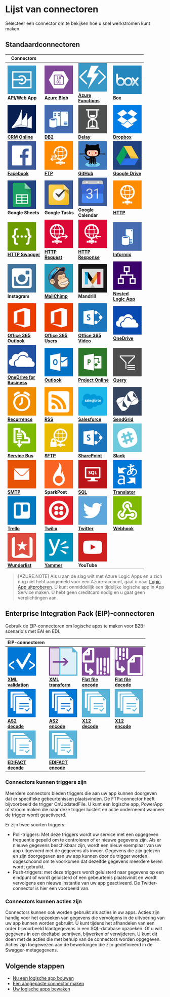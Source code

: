 <properties
    pageTitle="Lijst van door Microsoft beheerde connectoren voor gebruik in Microsoft Azure Logic Apps | Microsoft Azure App Service | Microsoft Azure"
    description="Een volledige lijst van de door Microsoft beheerde connectors die u kunt gebruiken voor het bouwen van logische apps in Azure App Service"
    services="logic-apps"
    documentationCenter=""
    authors="MSFTMAN"
    manager="erikre"
    editor=""
    tags="connectors"/>

<tags
    ms.service="logic-apps"
    ms.workload="integration"
    ms.tgt_pltfrm="na"
    ms.devlang="na"
    ms.topic="get-started-article"
    ms.date="09/20/2016"
    ms.author="deonhe"/>


# Lijst van connectoren

Selecteer een connector om te bekijken hoe u snel werkstromen kunt maken.

## Standaardconnectoren

|Connectors||||
|-----------|-----------|-----------|-----------|
|[![API-pictogram][API/Web-Appicon]<br/>**API/Web App**][API/Web-Appdoc]|[![API-pictogram][Azure-Blobicon]<br/>**Azure Blob**][Azure-Blobdoc]|[![API-pictogram][Azure~Functionsicon]<br/>**Azure<br/>Functions**][Azure~Functionsdoc]|[![API-pictogram][Boxicon]<br/>**Box**][Boxdoc]|
|[![API-pictogram][CRM-Onlineicon]<br/>**CRM Online**][CRM-Onlinedoc]|[![API Icon][DB2icon]<br/>**DB2**][db2doc]|[![API-pictogram][Delayicon]<br/>**Delay**][Delaydoc]|[![API-pictogram][Dropboxicon]<br/>**Dropbox**][Dropboxdoc]|
|[![API-pictogram][Facebookicon]<br/>**Facebook**][Facebookdoc]|[![API-pictogram][FTPicon]<br/>**FTP**][FTPdoc]|[![API-pictogram][GitHubicon]<br/>**GitHub**][GitHubdoc]|[![API-pictogram][Google-Driveicon]<br/>**Google Drive**][Google-Drivedoc]|
|![API-pictogram][Google-Sheetsicon]<br/>**Google Sheets**|![API-pictogram][Google-Tasksicon]<br/>**Google Tasks**|![API-pictogram][Google~Calendaricon]<br/>**Google<br/>Calendar**|[![API-pictogram][HTTPicon]<br/>**HTTP**][HTTPdoc]|
|[![API-pictogram][HTTP-Swaggericon]<br/>**HTTP Swagger**][HTTP-Swaggerdoc]|[![API-pictogram][HTTP~Requesticon]<br/>**HTTP<br/>Request**][HTTP~Requestdoc]|[![API-pictogram][HTTP~Responseicon]<br/>**HTTP<br/>Response**][HTTP~Responsedoc]|[![API Icon][Informixicon]<br/>**Informix**][informixdoc]|
|![API-pictogram][Instagramicon]<br/>**Instagram**|[![API-pictogram][MailChimpicon]<br/>**MailChimp**][MailChimpdoc]|![API-pictogram][Mandrillicon]<br/>**Mandrill**|[![API-pictogram][Nested~Logic-Appicon]<br/>**Nested<br/>Logic App**][Nested~Logic-Appdoc]|
|[![API-pictogram][Office-365~Outlookicon]<br/>**Office 365<br/>Outlook**][Office-365~Outlookdoc]|[![API-pictogram][Office-365~Usersicon]<br/>**Office 365<br/>Users**][Office-365~Usersdoc]|[![API-pictogram][Office-365~Videoicon]<br/>**Office 365<br/>Video**][Office-365~Videodoc]|[![API-pictogram][OneDriveicon]<br/>**OneDrive**][OneDrivedoc]|
|[![API-pictogram][OneDrive-for~Businessicon]<br/>**OneDrive for<br/>Business**][OneDrive-for~Businessdoc]|[![API-pictogram][Outlookicon]<br/>**Outlook**][Outlookdoc]|[![API-pictogram][Project-Onlineicon]<br/>**Project Online**][Project-Onlinedoc]|[![API-pictogram][Queryicon]<br/>**Query**][Querydoc]|
|[![API-pictogram][Recurrenceicon]<br/>**Recurrence**][Recurrencedoc]|[![API-pictogram][RSSicon]<br/>**RSS**][RSSdoc]|[![API-pictogram][Salesforceicon]<br/>**Salesforce**][Salesforcedoc]|[![API-pictogram][SendGridicon]<br/>**SendGrid**][SendGriddoc]|
|[![API-pictogram][Service-Busicon]<br/>**Service Bus**][Service-Busdoc]|[![API-pictogram][SFTPicon]<br/>**SFTP**][SFTPdoc]|[![API-pictogram][SharePointicon]<br/>**SharePoint**][SharePointdoc]|[![API-pictogram][Slackicon]<br/>**Slack**][Slackdoc]|
|[![API-pictogram][SMTPicon]<br/>**SMTP**][SMTPdoc]|![API-pictogram][SparkPosticon]<br/>**SparkPost**|[![API-pictogram][SQLicon]<br/>**SQL**][SQLdoc]|[![API-pictogram][Translatoricon]<br/>**Translator**][Translatordoc]|
|[![API-pictogram][Trelloicon]<br/>**Trello**][Trellodoc]|[![API-pictogram][Twilioicon]<br/>**Twilio**][Twiliodoc]|[![API-pictogram][Twittericon]<br/>**Twitter**][Twitterdoc]|[![API-pictogram][Webhookicon]<br/>**Webhook**][Webhookdoc]|
|[![API-pictogram][Wunderlisticon]<br/>**Wunderlist**][Wunderlistdoc]|[![API-pictogram][Yammericon]<br/>**Yammer**][Yammerdoc]|![API-pictogram][YouTubeicon]<br/>**YouTube**||

> [AZURE.NOTE] Als u aan de slag wilt met Azure Logic Apps en u zich nog niet hebt aangemeld voor een Azure-account, gaat u naar [Logic App uitproberen](https://tryappservice.azure.com/?appservice=logic). U kunt onmiddellijk een tijdelijke logische app in App Service maken. U hebt geen creditcard nodig en u gaat geen verplichtingen aan.

## Enterprise Integration Pack (EIP)-connectoren
Gebruik de EIP-connectoren om logische apps te maken voor B2B-scenario's met EAI en EDI.  
 
|EIP-connectoren ||||
|-----------|-----------|-----------|-----------|
|[![API-pictogram][xmlvalidateicon]<br/>**XML <br/>validation**][xmlvalidatedoc]|[![API-pictogram][xmltransformicon]<br/>**XML<br/> transform**][xmltransformdoc]|[![API-pictogram][flatfileicon]<br/>**Flat file</br>encode**][flatfiledoc]|[![API-pictogram][flatfiledecodeicon]<br/>**Flat file</br>decode**][flatfiledecodedoc]|
|[![API Icon][as2icon]<br/>**AS2</br>decode**][as2decode]|[![API Icon][as2icon]<br/>**AS2</br>encode**][as2encode]|[![API Icon][x12icon]<br/>**X12</br>decode**][x12decode]|[![API Icon][x12icon]<br/>**X12</br>encode**][x12encode]|
|[![API Icon][x12icon]<br/>**EDIFACT</br>decode**][EDIFACTdecode]|[![API Icon][x12icon]<br/>**EDIFACT</br>encode**][EDIFACTencode]||||

<!-- TODO: Add Functions, App Service, and Nested Workflow Icons -->
### Connectors kunnen triggers zijn
Meerdere connectors bieden triggers die aan uw app kunnen doorgeven dat er specifieke gebeurtenissen plaatsvinden. De FTP-connector heeft bijvoorbeeld de trigger OnUpdatedFile. U kunt een logische app, PowerApp of stroom maken die naar deze trigger luistert en actie onderneemt wanneer de trigger wordt geactiveerd.

Er zijn twee soorten triggers:  

* Poll-triggers: Met deze triggers wordt uw service met een opgegeven frequentie gepeild om te controleren of er nieuwe gegevens zijn. Als er nieuwe gegevens beschikbaar zijn, wordt een nieuw exemplaar van uw app uitgevoerd met de gegevens als invoer. Gegevens die zijn gelezen en zijn doorgegeven aan uw app kunnen door de trigger worden opgeschoond om te voorkomen dat dezelfde gegevens meerdere keren wordt gebruikt.
* Push-triggers: met deze triggers wordt geluisterd naar gegevens op een eindpunt of wordt geluisterd of een gebeurtenis plaatsvindt en wordt vervolgens een nieuwe instantie van uw app geactiveerd. De Twitter-connector is hier een voorbeeld van.

### Connectors kunnen acties zijn
Connectors kunnen ook worden gebruikt als acties in uw apps. Acties zijn handig voor het opzoeken van gegevens die vervolgens in de uitvoering van uw app kunnen worden gebruikt. U kunt tijdens het afhandelen van een order bijvoorbeeld klantgegevens in een SQL-database opzoeken. Of u wilt gegevens in een doeltabel schrijven, bijwerken of verwijderen. U kunt dit doen met de acties die met behulp van de connectors worden opgegeven. Acties zijn toegewezen aan de bewerkingen die zijn gedefinieerd in de Swagger-metagegevens.

## Volgende stappen

- [Nu een logische app bouwen](../app-service-logic/app-service-logic-create-a-logic-app.md)  
- [Een aangepaste connector maken](../app-service-logic/app-service-logic-create-api-app.md)
- [Uw logische apps bewaken](../app-service-logic/app-service-logic-monitor-your-logic-apps.md)

<!--Connectors Documentation-->
[azure-blobdoc]: ./connectors-create-api-azureblobstorage.md "Maak verbinding met Azure-blob voor het beheren van bestanden in uw blobcontainer."
[boxDoc]: ./connectors-create-api-box.md "Maak verbinding met Box voor het uploaden, ophalen, verwijderen, opsommen en meer bestandstaken."
[crm-onlinedoc]: ./connectors-create-api-crmonline.md "Maak verbinding met Dynamics CRM Online en doe meer met uw online-CRM-gegevens."
[db2doc]: ./connectors-create-api-db2.md "Maak verbinding met IBM DB2 in de cloud of on-premises om een rij bij te werken, een tabel te krijgen en meer."
[dropboxdoc]: ./connectors-create-api-dropbox.md "Maak verbinding met Dropbox voor het ophalen, verwijderen, opsommen en meer bestandstaken."
[facebookdoc]: ./connectors-create-api-facebook.md "Maak verbinding met Facebook om iets op een tijdlijn te plaatsen, een paginafeed te krijgen, en meer."
[ftpdoc]: ./connectors-create-api-ftp.md "Maak verbinding met een FTP-/FTPS-server en voer verschillende FTP-taken uit, waaronder het uploaden, ophalen en verwijderen van bestanden."
[google-drivedoc]: ./connectors-create-api-googledrive.md "Maak verbinding met GoogleDrive en werk met uw gegevens."
[informixdoc]: ./connectors-create-api-informix.md "Maak verbinding met Informix in de cloud of on-premises om een rij te lezen, een tabel weer te geven en meer."
[translatordoc]: ./connectors-create-api-microsofttranslator.md
[office-365~outlookdoc]: ./connectors-create-api-office365-outlook.md "Met de Office 365-connector kunt u e-mails verzenden en ontvangen, uw agenda beheren en uw contactpersonen beheren met uw Office 365-account."
[office-365~usersdoc]: ./connectors-create-api-office365-users.md
[office-365~videodoc]: ./connectors-create-api-office365-video.md
[onedrivedoc]: ./connectors-create-api-onedrive.md "Maak verbinding met uw persoonlijke Microsoft OneDrive om bestanden te uploaden, te verwijderen, weer te geven en meer."
[onedrive-for~businessdoc]: ./connectors-create-api-onedriveforbusiness.md "Maak verbinding met uw zakelijke Microsoft OneDrive om bestanden te uploaden, te verwijderen, weer te geven en meer."
[outlookdoc]: ./connectors-create-api-outlook.md "Maak verbinding maken met uw Outlook-postvak voor toegang tot uw e-mail en meer."
[project-onlinedoc]: ./connectors-create-api-projectonline.md "Maak verbinding met Microsoft Project Online."
[rssdoc]: ./connectors-create-api-rss.md "RSS-connector biedt gebruikers de mogelijkheid om feeditems te publiceren en op te halen. Gebruikers kunnen ook bewerkingen activeren wanneer een nieuw item naar de feed wordt gepubliceerd."
[salesforcedoc]: ./connectors-create-api-salesforce.md "Maak verbinding maken met uw Salesforce-account en beheer uw accounts, potentiële klanten, verkoopkansen en meer."
[sendgriddoc]: ./connectors-create-api-sendgrid.md "Maak verbinding met Microsoft Project Online."
[service-busdoc]: ./connectors-create-api-servicebus.md "Hiermee kunnen berichten vanuit de Service Bus-wachtrijen en -onderwerpen worden verzonden en kunnen berichten vanuit de Service Bus-wachtrijen en -abonnementen worden ontvangen."
[sharepointdoc]: ./connectors-create-api-sharepointonline.md "Maak verbinding met SharePoint Online om documenten en lijstitems te beheren."
[slackdoc]: ./connectors-create-api-slack.md "Maak verbinding met Slack en plaats berichten in Slack-kanalen."
[sftpdoc]: ./connectors-create-api-sftp.md "Maak verbinding met SFTP voor het uploaden, ophalen en verwijderen van bestanden en meer."
[githubdoc]: ./connectors-create-api-github.md "Maak verbinding met GitHub en kan problemen bijhouden."
[mailchimpdoc]: ./connectors-create-api-mailchimp.md "Verzend betere e-mail."
[smtpdoc]: ./connectors-create-api-smtp.md "Hiermee wordt verbinding gemaakt met een SMTP-server en kunnen e-mail met bijlagen worden verzonden."
[sqldoc]: ./connectors-create-api-sqlazure.md "Maak verbinding met SQL Azure Database. U kunt items in een SQL-databasetabel maken, bijwerken, ophalen en verwijderen."
[trellodoc]: ./connectors-create-api-trello.md "Trello is de gratis, flexibele en visuele manier om iets te organiseren met wie dan ook."
[twiliodoc]: ./connectors-create-api-twilio.md "Hiermee wordt verbinding gemaakt met Twilio en kunnen berichten worden verzonden en opgehaald, beschikbare nummers worden opgehaald, binnenkomende telefoonnummers worden beheerd, en meer."
[twitterdoc]: ./connectors-create-api-twitter.md "Maak verbinding met Twitter om tijdlijnen op te halen, tweets te posten en meer."
[wunderlistdoc]: ./connectors-create-api-wunderlist.md "Zorg dat alles synchroon blijft."
[yammerdoc]: ./connectors-create-api-yammer.md "Maak verbinding met Yammer om berichten te plaatsen en nieuwe berichten op te halen."
[as2doc]: ../app-service-logic/app-service-logic-enterprise-integration-as2.md "Meer informatie over Enterprise Integration AS2."
[x12doc]: ../app-service-logic/app-service-logic-enterprise-integration-x12.md "Meer informatie over Enterprise Integration X12."
[flatfiledoc]: ../app-service-logic/app-service-logic-enterprise-integration-flatfile.md "Meer informatie over Enterprise Integration met platte bestanden."
[flatfiledecodedoc]: ../app-service-logic/app-service-logic-enterprise-integration-flatfile.md "Meer informatie over Enterprise Integration met platte bestanden."
[xmlvalidatedoc]: ../app-service-logic/app-service-logic-enterprise-integration-xml-validation.md "Meer informatie over Enterprise Integration met XML-validatie."
[xmltransformdoc]: ../app-service-logic/app-service-logic-enterprise-integration-transform.md "Meer informatie over Enterprise Integration-transformaties."
[as2decode]: ..//app-service-logic/app-service-logic-enterprise-integration-as2-decode.md "Meer informatie over AS2-decodering in Enterprise Integration"
[as2encode]: ..//app-service-logic/app-service-logic-enterprise-integration-as2-encode.md "Meer informatie over AS2-codering in Enterprise Integration"
[X12decode]: ..//app-service-logic/app-service-logic-enterprise-integration-X12-decode.md "Meer informatie over X12-decodering in Enterprise Integration"
[X12encode]: ..//app-service-logic/app-service-logic-enterprise-integration-X12-encode.md "Meer informatie over X12-codering in Enterprise Integration"
[EDIFACTdecode]: ..//app-service-logic/app-service-logic-enterprise-integration-EDIFACT-decode.md "Meer informatie over EDIFACT-decodering in Enterprise Integration"
[EDIFACTencode]: ..//app-service-logic/app-service-logic-enterprise-integration-EDIFACT-encode.md "Meer informatie over EDIFACT-codering in Enterprise Integration"
[httpdoc]: ./connectors-native-http.md "HTTP-connector voor HTTP-aanroepen."
[http~requestdoc]: ./connectors-native-reqres.md "Aanvraag- en responsacties."
[http~responsedoc]: ./connectors-native-reqres.md "Aanvraag- en responsacties."
[delaydoc]: ./connectors-native-delay.md "Meer informatie over de vertragingsactie."
[http-swaggerdoc]: ./connectors-native-http-swagger.md "HTTP + Swagger-connector voor HTTP-aanroepen."
[querydoc]: ./connectors-native-query.md "Queryactie voor het selecteren en filteren van matrices."
[webhookdoc]: ./connectors-native-webhook.md "Webhookactie en -trigger voor logische apps."
[azure~functionsdoc]: ../app-service-logic/app-service-logic-azure-functions.md "Logische apps integreren met Azure Functions."
[api/web-appdoc]: ../app-service-logic/app-service-logic-custom-hosted-api.md "Logische apps integreren met App Service API Apps."
[nested~logic-appdoc]: ../app-service-logic/app-service-logic-http-endpoint.md "Logische apps integreren met een geneste werkstroom."
[recurrencedoc]:  ./connectors-native-recurrence.md "Terugkeertrigger voor logische apps."
[google-sheetsdoc]: ./connectors-create-api-googlesheet.md "Maakt verbinding met Google Sheets en kan bladen wijzigen."
[google-tasksdoc]: ./connectors-create-api-googletasks.md "Maakt verbinding met Google Tasks en kan taken beheren."
[google~calendardoc]: ./connectors-create-api-googlecalendar.md "Maakt verbinding met Google Calendar en kan een agenda beheren."
[instagramdoc]: ./connectors-create-api-instagram.md "Maakt verbinding met Instagram en kan gebeurtenissen activeren of erop reageren."
[mandrilldoc]: ./connectors-create-api-mandrill.md "Maakt verbinding met Mandrill en kan voor communicatie worden gebruikt."
[youtubedoc]: ./connectors-create-api-youtube.md "Maakt verbinding met YouTube en kan communiceren met video's en kanalen."
[sparkpostdoc]: ./connectors-create-api-sparkpost.md "Maakt verbinding met SparkPost en kan voor communicatie worden gebruikt."

<!--Icon references-->
[Azure-Blobicon]: ./media/apis-list/azureblob.png
[Azure~Functionsicon]: ./media/apis-list/function.png
[Boxicon]: ./media/apis-list/box.png
[CRM-Onlineicon]: ./media/apis-list/dynamicscrmonline.png
[DB2icon]: ./media/apis-list/db2.png
[Dropboxicon]: ./media/apis-list/dropbox.png
[Facebookicon]: ./media/apis-list/facebook.png
[FTPicon]: ./media/apis-list/ftp.png
[GitHubicon]: ./media/apis-list/github.png
[Google-Driveicon]: ./media/apis-list/googledrive.png
[Google~Calendaricon]: ./media/apis-list/googlecalendar.png
[Google-Tasksicon]: ./media/apis-list/googletasks.png
[Google-Sheetsicon]: ./media/apis-list/googlesheet.png
[HTTPicon]: ./media/apis-list/http.png
[HTTP~Requesticon]: ./media/apis-list/request.png
[HTTP~Responseicon]: ./media/apis-list/response.png
[Informixicon]: ./media/apis-list/informix.png
[MailChimpicon]: ./media/apis-list/mailchimp.png
[Translatoricon]: ./media/apis-list/microsofttranslator.png
[Office-365~Outlookicon]: ./media/apis-list/office365.png
[Office-365~Usersicon]: ./media/apis-list/office365.png
[Office-365~Videoicon]: ./media/apis-list/sharepointonline.png
[OneDriveicon]: ./media/apis-list/onedrive.png
[OneDrive-for~Businessicon]: ./media/apis-list/onedriveforbusiness.png
[Outlookicon]: ./media/apis-list/outlook.png
[Project-Onlineicon]: ./media/apis-list/projectonline.png
[RSSicon]: ./media/apis-list/rss.png
[Salesforceicon]: ./media/apis-list/salesforce.png
[SendGridicon]: ./media/apis-list/sendgrid.png
[Service-Busicon]: ./media/apis-list/servicebus.png
[SFTPicon]: ./media/apis-list/sftp.png
[SharePointicon]: ./media/apis-list/sharepointonline.png
[Slackicon]: ./media/apis-list/slack.png
[SMTPicon]: ./media/apis-list/smtp.png
[SQLicon]: ./media/apis-list/sql.png
[Trelloicon]: ./media/apis-list/trello.png
[Twilioicon]: ./media/apis-list/twilio.png
[Twittericon]: ./media/apis-list/twitter.png
[Wunderlisticon]: ./media/apis-list/wunderlist.png
[Yammericon]: ./media/apis-list/yammer.png
[Mandrillicon]: ./media/apis-list/mandrill.png
[SparkPosticon]: ./media/apis-list/sparkpost.png
[Instagramicon]: ./media/apis-list/instagram.png
[YouTubeicon]: ./media/apis-list/youtube.png
[Delayicon]: ./media/apis-list/delay.png
[HTTP-Swaggericon]: ./media/apis-list/http_swagger.png
[Queryicon]: ./media/apis-list/query.png
[Webhookicon]: ./media/apis-list/webhook.png
[API/Web-Appicon]: ./media/apis-list/api.png
[Nested~Logic-Appicon]: ./media/apis-list/workflow.png
[Recurrenceicon]: ./media/apis-list/recurrence.png

<!-- EIP Icons -->
[as2icon]: ./media/apis-list/as2new.png
[x12icon]: ./media/apis-list/x12new.png
[flatfileicon]: ./media/apis-list/flatfileencoding.png
[flatfiledecodeicon]: ./media/apis-list/flatfiledecoding.png
[xmlvalidateicon]: ./media/apis-list/xmlvalidation.png
[xmltransformicon]: ./media/apis-list/xsltransform.png



<!--HONumber=Sep16_HO3-->


